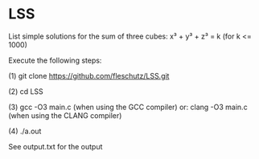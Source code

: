 # LSS
List simple solutions for the sum of three cubes: x³ + y³ + z³ = k (for k <= 1000)

Execute the following steps:

(1) git clone https://github.com/fleschutz/LSS.git

(2) cd LSS

(3) gcc -O3 main.c   (when using the GCC compiler) or: clang -O3 main.c (when using the CLANG compiler)

(4) ./a.out

See output.txt for the output 
